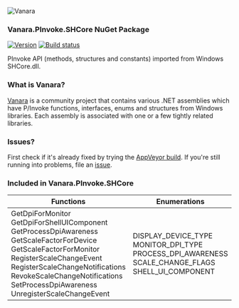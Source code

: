 ﻿![Vanara](https://raw.githubusercontent.com/dahall/Vanara/master/docs/icons/VanaraHeading.png)
### **Vanara.PInvoke.SHCore NuGet Package**
[![Version](https://img.shields.io/nuget/v/Vanara.PInvoke.SHCore?label=NuGet&style=flat-square)](https://github.com/dahall/Vanara/releases)
[![Build status](https://img.shields.io/appveyor/build/dahall/vanara?label=AppVeyor%20build&style=flat-square)](https://ci.appveyor.com/project/dahall/vanara)

PInvoke API (methods, structures and constants) imported from Windows SHCore.dll.

### **What is Vanara?**

[Vanara](https://github.com/dahall/Vanara) is a community project that contains various .NET assemblies which have P/Invoke functions, interfaces, enums and structures from Windows libraries. Each assembly is associated with one or a few tightly related libraries.

### **Issues?**

First check if it's already fixed by trying the [AppVeyor build](https://ci.appveyor.com/nuget/vanara-prerelease).
If you're still running into problems, file an [issue](https://github.com/dahall/Vanara/issues).

### **Included in Vanara.PInvoke.SHCore**

Functions | Enumerations
--- | ---
GetDpiForMonitor GetDpiForShellUIComponent GetProcessDpiAwareness GetScaleFactorForDevice GetScaleFactorForMonitor RegisterScaleChangeEvent RegisterScaleChangeNotifications RevokeScaleChangeNotifications SetProcessDpiAwareness UnregisterScaleChangeEvent  | DISPLAY_DEVICE_TYPE MONITOR_DPI_TYPE PROCESS_DPI_AWARENESS SCALE_CHANGE_FLAGS SHELL_UI_COMPONENT      
